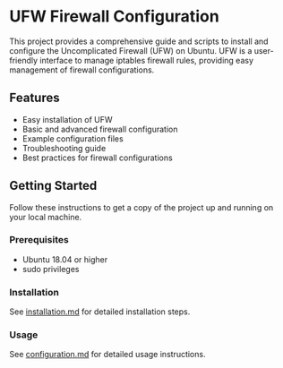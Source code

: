 # UFW Firewall Configuration

This project provides a comprehensive guide and scripts to install and configure the Uncomplicated Firewall (UFW) on Ubuntu. UFW is a user-friendly interface to manage iptables firewall rules, providing easy management of firewall configurations.

## Features
- Easy installation of UFW
- Basic and advanced firewall configuration
- Example configuration files
- Troubleshooting guide
- Best practices for firewall configurations

## Getting Started
Follow these instructions to get a copy of the project up and running on your local machine.

### Prerequisites
- Ubuntu 18.04 or higher
- sudo privileges

### Installation
See [installation.md](docs/installation.md) for detailed installation steps.

### Usage
See [configuration.md](docs/configuration.md) for detailed usage instructions.

